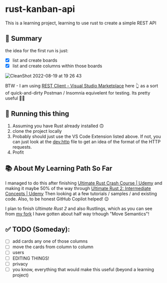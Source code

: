 # rust-kanban-api

This is a learning project, learning to use rust to create a simple REST API

## 🤔 Summary
the idea for the first run is just:

- [x] list and create boards
- [x] list and create columns within those boards

![CleanShot 2022-08-19 at 19 26 43](https://user-images.githubusercontent.com/757917/185674966-93380117-cc8b-466b-965a-480ba51b1de7.gif)

BTW - I am using [REST Client - Visual Studio Marketplace](https://marketplace.visualstudio.com/items?itemName=humao.rest-client) here 👆 as a sort of quick-and-dirty Postman / Insomnia equivelent for testing. Its pretty useful 🤷‍♂️

## 🚀 Running this thing
1. Assuming you have Rust already installed 🙃
2. clone the project locally
3. Probably should just use the VS Code Extension listed above. If not, you can just look at the [dev.http](dev.http) file to get an idea of the format of the HTTP requests.
4. Profit

## 📚 About My Learning Path So Far
I managed to do this after finishing [Ultimate Rust Crash Course | Udemy](https://www.udemy.com/course/ultimate-rust-crash-course/) and making it maybe 50% of the way through [Ultimate Rust 2: Intermediate Concepts | Udemy](https://www.udemy.com/course/ultimate-rust-2/) Then looking at a few tutorials / samples / and existing code. Also, to be honest GitHub Copilot helped! 😉

I plan to finish *Ultimate Rust 2* and also Rustlings, which as you can see from [my fork](https://github.com/ebetancourt/rustlings) I have gotten about half way trhough "Move Semantics"!

## ✅ TODO (Someday):
- [ ] add cards any one of those columns
- [ ] move the cards from column to column
- [ ] users
- [ ] EDITING THINGS!
- [ ] privacy
- [ ] you know, everything that would make this useful (beyond a learning project)
